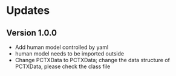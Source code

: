 # Updates 

## Version 1.0.0
- Add human model controlled by yaml
- human model needs to be imported outside
- Change PCTXData to PCTXData; change the data structure of PCTXData, please check the class file